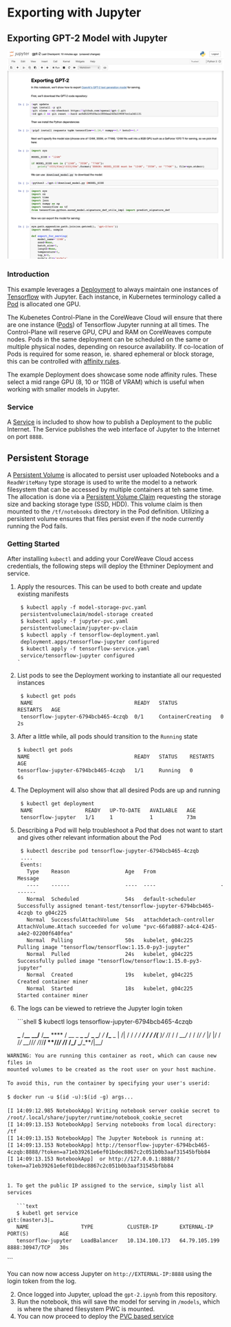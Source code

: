# Exporting with Jupyter

## Exporting GPT-2 Model with Jupyter

![Screenshot](../../../.gitbook/assets/screenshot.png)

### Introduction

This example leverages a [Deployment](https://kubernetes.io/docs/concepts/workloads/controllers/deployment/) to always maintain one instances of [Tensorflow](https://www.tensorflow.org) with Jupyter. Each instance, in Kubernetes terminology called a [Pod](https://kubernetes.io/docs/concepts/workloads/pods/pod-overview/) is allocated one GPU.

The Kubenetes Control-Plane in the CoreWeave Cloud will ensure that there are one instance \([Pods](https://kubernetes.io/docs/concepts/workloads/pods/pod-overview/)\) of Tensorflow Jupyter running at all times. The Control-Plane will reserve GPU, CPU and RAM on CoreWeaves compute nodes. Pods in the same deployment can be scheduled on the same or multiple physical nodes, depending on resource availability. If co-location of Pods is required for some reason, ie. shared ephemeral or block storage, this can be controlled with [affinity rules](https://kubernetes.io/docs/concepts/configuration/assign-pod-node/#affinity-and-anti-affinity).

The example Deployment does showcase some node affinity rules. These select a mid range GPU \(8, 10 or 11GB of VRAM\) which is useful when working with smaller models in Jupyter.

### Service

A [Service](https://kubernetes.io/docs/concepts/services-networking/service/) is included to show how to publish a Deployment to the public Internet. The Service publishes the web interface of Jupyter to the Internet on port `8888`.

## Persistent Storage

A [Persistent Volume](https://kubernetes.io/docs/concepts/storage/persistent-volumes/) is allocated to persist user uploaded Notebooks and a `ReadWriteMany` type storage is used to write the model to a network filesystem that can be accessed by multiple containers at teh same time. The allocation is done via a [Persistent Volume Claim](https://github.com/coreweave/kubernetes-cloud/tree/ed7ecb3d5786e960506bc20bb1e2d044ad914555/online-inference/gpt-2/jupyter-pvc/jupyter-pvc.yaml) requesting the storage size and backing storage type \(SSD, HDD\). This volume claim is then mounted to the `/tf/notebooks` directory in the Pod definition. Utilizing a persistent volume ensures that files persist even if the node currently running the Pod fails.

### Getting Started

After installing `kubectl` and adding your CoreWeave Cloud access credentials, the following steps will deploy the Ethminer Deployment and service.

1. Apply the resources. This can be used to both create and update existing manifests

   ```text
    $ kubectl apply -f model-storage-pvc.yaml
    persistentvolumeclaim/model-storage created
    $ kubectl apply -f jupyter-pvc.yaml
    persistentvolumeclaim/jupyter-pv-claim
    $ kubectl apply -f tensorflow-deployment.yaml
    deployment.apps/tensorflow-jupyter configured
    $ kubectl apply -f tensorflow-service.yaml
    service/tensorflow-jupyter configured
   `
   ```

2. List pods to see the Deployment working to instantiate all our requested instances

   ```text
    $ kubectl get pods
    NAME                                 READY   STATUS              RESTARTS   AGE
    tensorflow-jupyter-6794bcb465-4czqb  0/1     ContainerCreating   0          2s
   ```

3. After a little while, all pods should transition to the `Running` state

   ```text
   $ kubectl get pods
   NAME                                  READY   STATUS    RESTARTS   AGE
   tensorflow-jupyter-6794bcb465-4czqb   1/1     Running   0          6s
   ```

4. The Deployment will also show that all desired Pods are up and running

   ```text
    $ kubectl get deployment
    NAME                 READY   UP-TO-DATE   AVAILABLE   AGE
    tensorflow-jupyter   1/1     1            1           73m
   ```

5. Describing a Pod will help troubleshoot a Pod that does not want to start and gives other relevant information about the Pod

   ```text
    $ kubectl describe pod tensorflow-jupyter-6794bcb465-4czqb
    ....
    Events:
      Type    Reason                  Age   From                     Message
      ----    ------                  ----  ----                     -------
      Normal  Scheduled               54s   default-scheduler        Successfully assigned tenant-test/tensorflow-jupyter-6794bcb465-4czqb to g04c225
      Normal  SuccessfulAttachVolume  54s   attachdetach-controller  AttachVolume.Attach succeeded for volume "pvc-66fa0887-a4c4-4245-a4e2-02200f640fea"
      Normal  Pulling                 50s   kubelet, g04c225         Pulling image "tensorflow/tensorflow:1.15.0-py3-jupyter"
      Normal  Pulled                  24s   kubelet, g04c225         Successfully pulled image "tensorflow/tensorflow:1.15.0-py3-jupyter"
      Normal  Created                 19s   kubelet, g04c225         Created container miner
      Normal  Started                 18s   kubelet, g04c225         Started container miner
   ```

6. The logs can be viewed to retrieve the Jupyter login token

   \`\`\`shell $ kubectl logs tensorflow-jupyter-6794bcb465-4czqb

   **\_** /**\_\_** **\_\_/** /_**\_\_**_  **** /  __ \_  **\_ \_**/  **\_ \_**/ _/_  **/\_**  \_ \| /\| / /  _/ / **/ / / /\(** \)/ /_/ / /  _\_\_/_  / / /_/ /_ \|/ \|/ / /_/ \_\__//_/ /_//**/ \**//_/ /_/ /_/ \_**/\_**/\|\__/

```text
WARNING: You are running this container as root, which can cause new files in
mounted volumes to be created as the root user on your host machine.

To avoid this, run the container by specifying your user's userid:

$ docker run -u $(id -u):$(id -g) args...

[I 14:09:12.985 NotebookApp] Writing notebook server cookie secret to /root/.local/share/jupyter/runtime/notebook_cookie_secret
[I 14:09:13.153 NotebookApp] Serving notebooks from local directory: /tf
[I 14:09:13.153 NotebookApp] The Jupyter Notebook is running at:
[I 14:09:13.153 NotebookApp] http://tensorflow-jupyter-6794bcb465-4czqb:8888/?token=a71eb39261e6ef01bdec8867c2c051b0b3aaf31545bfbb84
[I 14:09:13.153 NotebookApp]  or http://127.0.0.1:8888/?token=a71eb39261e6ef01bdec8867c2c051b0b3aaf31545bfbb84
```
```

1. To get the public IP assigned to the service, simply list all services

   ```text
   $ kubetl get service                                                                                                                                                                                                                               git:(master↓3|…
   NAME                 TYPE           CLUSTER-IP       EXTERNAL-IP     PORT(S)          AGE
   tensorflow-jupyter   LoadBalancer   10.134.100.173   64.79.105.199   8888:30947/TCP   30s
   ```

   \`\`\`

   You can now now access Jupyter on `http://EXTERNAL-IP:8888` using the login token from the log.

2. Once logged into Jupyter, upload the `gpt-2.ipynb` from this repository.
3. Run the notebook, this will save the model for serving in `/models`, which is where the shared filesystem PWC is mounted.
4. You can now proceed to deploy the [PVC based service](service-pvc.md)

